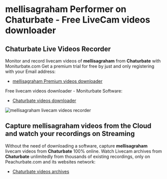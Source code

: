 # mellisagraham Performer on Chaturbate - Free LiveCam videos downloader

## Chaturbate Live Videos Recorder

Monitor and record livecam videos of **mellisagraham** from **Chaturbate** with Moniturbate.com
Get a premium trial for free by just and only registering with your Email address:
* [mellisagraham Premium videos downloader](https://moniturbate.com/request-demo-licence-key.html)

Free livecam videos downloader - Moniturbate Software:
* [Chaturbate videos downloader](https://moniturbate.com/moniturbate-download-software.html)

![mellisagraham livecam videos recorder](https://peachurnet.com/templates/moniturbate-software.png)


## Capture mellisagraham videos from the Cloud and watch your recordings on Streaming

Without the need of downloading a software, capture **mellisagraham** livecam videos from **Chaturbate** 100% online.
Watch Livecam archives from **Chaturbate** unlimitedly from thousands of existing recordings, only on Peachurbate.com and its websites network:
* [Chaturbate videos archives](https://peachurnet.com/)